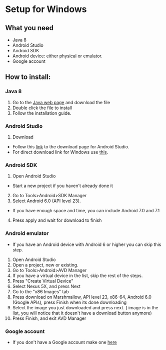 # Setup for Windows

## What you need
 - Java 8
 - Android Studio
 - Android SDK
 - Android device: either physical or emulator.
 - Google account

 ## How to install:
 ### Java 8
 1. Go to the [Java web page](https://java.com/en/download/) and download the file
 2. Double click the file to install
 3. Follow the installation guide.

 ### Android Studio
1. Download
  * Follow this [link](https://developer.android.com/studio/index.html) to the download page for Android Studio.
  * For direct download link for Windows use [this](https://dl.google.com/dl/android/studio/install/2.3.3.0/android-studio-ide-162.4069837-windows.exe).

### Android SDK
1. Open Android Studio
* Start a new project if you haven't already done it
2. Go to Tools>Android>SDK Manager
3. Select Android 6.0 (API level 23).
* If you have enough space and time, you can include Android 7.0 and 7.1
4. Press apply and wait for download to finish

### Android emulator
* If you have an Android device with Android 6 or higher you can skip this step.
1. Open Android Studio
2. Open a project, new or existing.
3. Go to Tools>Android>AVD Manager
4. If you have a virtual device in the list, skip the rest of the steps.
5. Press "Create Virtual Device"
6. Select Nexus 5X, and press Next
7. Go to the "x86 Images" tab
8. Press download on  Marshmallow, API level 23, x86-64, Android 6.0 (Google APIs), press Finish when its done downloading
9. Select the image you just downloaded and press next. ( image is in the list, you will notice that it doesn't have a download button anymore)
10. Press Finish, and exit AVD Manager

### Google account
* If you don't have a Google account make one [here](https://accounts.google.com/SignUp)
